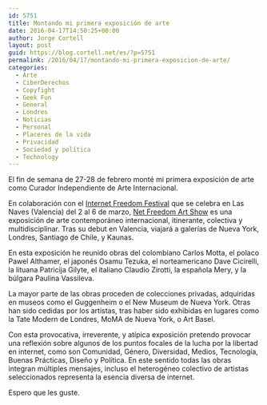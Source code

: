 ```yaml
---
id: 5751
title: Montando mi primera exposición de arte
date: 2016-04-17T14:50:25+00:00
author: Jorge Cortell
layout: post
guid: https://blog.cortell.net/es/?p=5751
permalink: /2016/04/17/montando-mi-primera-exposicion-de-arte/
categories:
  - Arte
  - CiberDerechos
  - Copyfight
  - Geek Fun
  - General
  - Londres
  - Noticias
  - Personal
  - Placeres de la vida
  - Privacidad
  - Sociedad y polí­tica
  - Technology
---
```

El fin de semana de 27-28 de febrero monté mi primera exposición de arte como Curador Independiente de Arte Internacional.

En colaboración con el [Internet Freedom Festival](https://internetfreedomfestival.org/) que se celebra en Las Naves (Valencia) del 2 al 6 de marzo, [Net Freedom Art Show](https://netfreedomart.surge.sh/) es una exposición de arte contemporáneo internacional, itinerante, colectiva y multidisciplinar. Tras su debut en Valencia, viajará a galerías de Nueva York, Londres, Santiago de Chile, y Kaunas.

En esta exposición he reunido obras del colombiano Carlos Motta, el polaco Pawel Althamer, el japonés Osamu Tezuka, el norteamericano Dave Cicirelli, la lituana Patricija Gilyte, el italiano Claudio Zirotti, la española Mery, y la búlgara Paulina Vassileva.

La mayor parte de las obras proceden de colecciones privadas, adquiridas en museos como el Guggenheim o el New Museum de Nueva York. Otras han sido cedidas por los artistas, tras haber sido exhibidas en lugares como la Tate Modern de Londres, MoMA de Nueva York, o Art Basel.

Con esta provocativa, irreverente, y atípica exposición pretendo provocar una reflexión sobre algunos de los puntos focales de la lucha por la libertad en internet, como son Comunidad, Género, Diversidad, Medios, Tecnología, Buenas Prácticas, Diseño y Política. En este sentido todas las obras integran múltiples mensajes, incluso el heterogéneo colectivo de artistas seleccionados representa la esencia diversa de internet.

Espero que les guste.